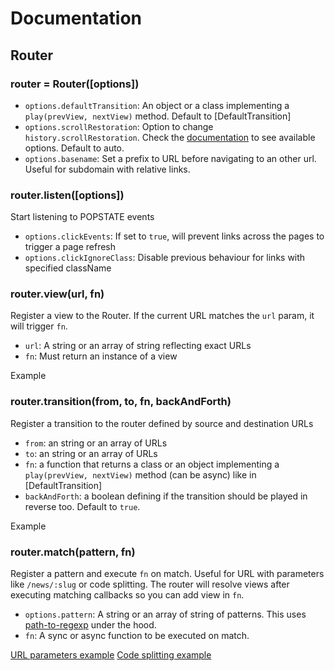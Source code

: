 # Documentation

## Router

### router = Router([options])
- `options.defaultTransition`: An object or a class implementing a `play(prevView, nextView)` method. Default to [DefaultTransition]
- `options.scrollRestoration`: Option to change `history.scrollRestoration`. Check the [documentation](https://developers.google.com/web/updates/2015/09/history-api-scroll-restoration) to see available options. Default to auto.
- `options.basename`: Set a prefix to URL before navigating to an other url. Useful for subdomain with relative links.

### router.listen([options])
Start listening to POPSTATE events
- `options.clickEvents`: If set to `true`, will prevent links across the pages to trigger a page refresh
- `options.clickIgnoreClass`: Disable previous behaviour for links with specified className

### router.view(url, fn)
Register a view to the Router. If the current URL matches the `url` param, it will trigger `fn`.
- `url`: A string or an array of string reflecting exact URLs
- `fn`: Must return an instance of a view

Example

### router.transition(from, to, fn, backAndForth)
Register a transition to the router defined by source and destination URLs
- `from`: an string or an array of URLs 
- `to`: an string or an array of URLs 
- `fn`: a function that returns a class or an object implementing a `play(prevView, nextView)` method (can be async) like in [DefaultTransition]
- `backAndForth`: a boolean defining if the transition should be played in reverse too. Default to `true`.

Example


### router.match(pattern, fn)
Register a pattern and execute `fn` on match. Useful for URL with parameters like `/news/:slug` or code splitting.
The router will resolve views after executing matching callbacks so you can add view in `fn`.
- `options.pattern`: A string or an array of string of patterns. This uses [path-to-regexp](https://www.npmjs.com/package/path-to-regexp) under the hood.
- `fn`: A sync or async function to be executed on match.

[URL parameters example](https://github.com/raphaelameaume/lemonade-router/tree/master/docs/GUIDE.md#handle-URL-parameters)
[Code splitting example](https://github.com/raphaelameaume/lemonade-router/tree/master/docs/GUIDE.md#code-splitting)